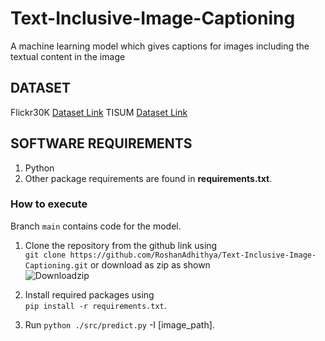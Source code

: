 # Text-Inclusive-Image-Captioning
A machine learning model which gives captions for images including the textual content in the image
## DATASET
Flickr30K [Dataset Link](https://www.kaggle.com/datasets/hsankesara/flickr-image-dataset)
TISUM [Dataset Link](https://drive.google.com/drive/folders/1snhhdH3zMywBmnjYTgJ1XaK33BTjwvlC?usp=sharing)

## SOFTWARE REQUIREMENTS
1. Python
2. Other package requirements are found in **requirements.txt**.

### How to execute
Branch `main` contains code for the model.

1. Clone the repository from the github link using \
`git clone https://github.com/RoshanAdhithya/Text-Inclusive-Image-Captioning.git` or download as zip as shown \
![Downloadzip](zipcode.png)

2. Install required packages using \
`pip install -r requirements.txt`.

3. Run `python ./src/predict.py` -I [image_path].
